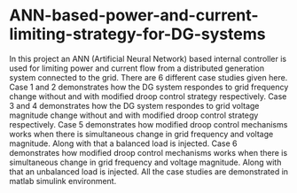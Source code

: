 # ANN-based-power-and-current-limiting-strategy-for-DG-systems
In this project an ANN (Artificial Neural Network) based internal controller is used for limiting power and current flow from a distributed generation system connected to the grid. There are 6 different case studies given here. Case 1 and 2 demonstrates how the DG system respondes to grid frequency change without and with modified droop control strategy respectively. Case 3 and 4 demonstrates how the DG system respondes to grid voltage magnitude change without and with modified droop control strategy respectively. Case 5 demonstrates how modified droop control mechanisms works when there is simultaneous change in grid frequency and voltage magnitude. Along with that a balanced load is injected. Case 6 demonstrates how modified droop control mechanisms works when there is simultaneous change in grid frequency and voltage magnitude. Along with that an unbalanced load is injected. All the case studies are demonstrated in matlab simulink environment.
